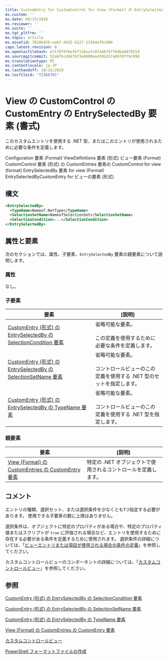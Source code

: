 ```yaml
---
title: CustomEntry for CustomControl for View (Format) の EntrySelectedBy 要素Microsoft Docs
ms.custom: ''
ms.date: 09/13/2016
ms.reviewer: ''
ms.suite: ''
ms.tgt_pltfrm: ''
ms.topic: article
ms.assetid: 7828b45b-eabf-4432-b127-131b4ef0c800
caps.latest.revision: 8
ms.openlocfilehash: e7176f9f6ef67116ea7c07a46797fb0ba84f915d
ms.sourcegitcommit: 52a67bcd9d7bf3e8600ea4302d1fa8970ff9c998
ms.translationtype: MT
ms.contentlocale: ja-JP
ms.lasthandoff: 10/15/2019
ms.locfileid: "72368781"
---
```

# <a name="entryselectedby-element-for-customentry-for-customcontrol-for-view-format"></a>View の CustomControl の CustomEntry の EntrySelectedBy 要素 (書式)

このカスタムエントリを使用する .NET 型、またはこのエントリが使用されるために必要な条件を定義します。

Configuration 要素 (Format) ViewDefinitions 要素 (形式) ビュー要素 (Format) CustomControl 要素 (形式) の CustomEntries 要素の CustomControl for view (format) EntrySelectedBy 要素 for view (Format) EntrySelectedByCustomEntry for ビューの要素 (形式)

## <a name="syntax"></a>構文

```xml
<EntrySelectedBy>
  <TypeName>Nameof.NetType</TypeName>
  <SelectionSetName>NameofSelectionSet</SelectionSetName>
  <SelectionCondition>...</SelectionCondition>
</EntrySelectedBy>
```

## <a name="attributes-and-elements"></a>属性と要素

次のセクションでは、属性、子要素、`EntrySelectedBy` 要素の親要素について説明します。

### <a name="attributes"></a>属性

なし。

### <a name="child-elements"></a>子要素

|要素|[説明]|
|-------------|-----------------|
|[CustomEntry (形式) の EntrySelectedBy の SelectionCondition 要素](./selectioncondition-element-for-entryselectedby-for-customcontrol-format.md)|省略可能な要素。<br /><br /> この定義を使用するために必要な条件を定義します。|
|[CustomEntry (形式) の EntrySelectedBy の SelectionSetName 要素](./selectionsetname-element-for-entryselectedby-for-customcontrol-for-view-format.md)|省略可能な要素。<br /><br /> コントロールビューのこの定義を使用する .NET 型のセットを指定します。|
|[CustomEntry (形式) の EntrySelectedBy の TypeName 要素](./typename-element-for-selectioncondition-for-customcontrol-for-view-format.md)|省略可能な要素。<br /><br /> コントロールビューのこの定義を使用する .NET 型を指定します。|

### <a name="parent-elements"></a>親要素

|要素|[説明]|
|-------------|-----------------|
|[View (Format) の CustomEntries の CustomEntry 要素](./customentry-element-for-customentries-for-customcontrol-for-view-format.md)|特定の .NET オブジェクトで使用されるコントロールを定義します。|

## <a name="remarks"></a>コメント

エントリの種類、選択セット、または選択条件を少なくとも1つ指定する必要があります。 使用できる子要素の数に上限はありません。

選択条件は、オブジェクトに特定のプロパティがある場合や、特定のプロパティ値またはスクリプトが `true` に評価される場合など、エントリを使用するために存在する必要がある条件を定義するために使用されます。 選択条件の詳細については、「[ビューエントリまたは項目が使用される場合の条件の定義](./defining-conditions-for-displaying-data.md)」を参照してください。

カスタムコントロールビューのコンポーネントの詳細については、「[カスタムコントロールビュー](./creating-custom-controls.md)」を参照してください。

## <a name="see-also"></a>参照

[CustomEntry (形式) の EntrySelectedBy の SelectionCondition 要素](./selectioncondition-element-for-entryselectedby-for-customcontrol-format.md)

[CustomEntry (形式) の EntrySelectedBy の SelectionSetName 要素](./selectionsetname-element-for-entryselectedby-for-customcontrol-for-view-format.md)

[CustomEntry (形式) の EntrySelectedBy の TypeName 要素](./typename-element-for-selectioncondition-for-customcontrol-for-view-format.md)

[View (Format) の CustomEntries の CustomEntry 要素](./customentry-element-for-customentries-for-customcontrol-for-view-format.md)

[カスタムコントロールビュー](./creating-custom-controls.md)

[PowerShell フォーマットファイルの作成](./writing-a-powershell-formatting-file.md)
